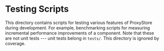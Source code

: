 # Testing Scripts

This directory contains scripts for testing various features of ProxyStore
during development. For example, benchmarking scripts for measuring incremental
performance improvements of a component. Note that these are not unit tests ---
unit tests belong in `tests/`. This directory is ignored by coverage.
